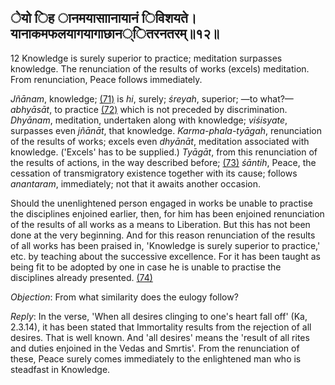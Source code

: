 ## ेयो िह ानमयासाानायानं िविशयते। यानाकमफलयागयागाछान◌्ितरनतरम्॥१२॥

12 Knowledge is surely superior to practice; meditation surpasses knowledge. The renunciation of the results of works (excels) meditation. From renunciation, Peace follows immediately.

*Jñānam*, knowledge; [\(71\)](#page--1-0) is *hi*, surely; *śreyah*, superior; —to what?—*abhyāsāt*, to practice [\(72\)](#page--1-1) which is not preceded by discrimination. *Dhyānam*, meditation, undertaken along with knowledge; *viśisyate*, surpasses even *jñānāt*, that knowledge. *Karma-phala-tyāgah*, renunciation of the results of works; excels even *dhyānāt*, meditation associated with knowledge. ('Excels' has to be supplied.) *Tyāgāt*, from this renunciation of the results of actions, in the way described before; [\(73\)](#page--1-2) *śāntih*, Peace, the cessation of transmigratory existence together with its cause; follows *anantaram*, immediately; not that it awaits another occasion.

Should the unenlightened person engaged in works be unable to practise the disciplines enjoined earlier, then, for him has been enjoined renunciation of the results of all works as a means to Liberation. But this has not been done at the very beginning. And for this reason renunciation of the results of all works has been praised in, 'Knowledge is surely superior to practice,' etc. by teaching about the successive excellence. For it has been taught as being fit to be adopted by one in case he is unable to practise the disciplines already presented. [\(74\)](#page--1-3)

*Objection*: From what similarity does the eulogy follow?

*Reply*: In the verse, 'When all desires clinging to one's heart fall off' (Ka, 2.3.14), it has been stated that Immortality results from the rejection of all desires. That is well known. And 'all desires' means the 'result of all rites and duties enjoined in the Vedas and Smrtis'. From the renunciation of these, Peace surely comes immediately to the enlightened man who is steadfast in Knowledge.